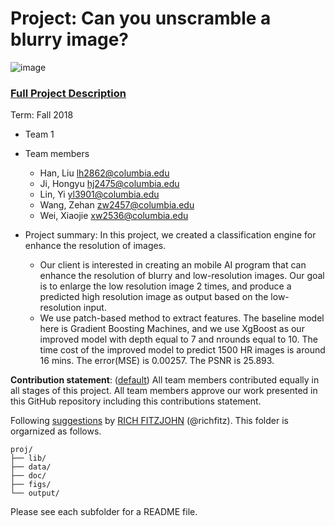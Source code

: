 # Project: Can you unscramble a blurry image? 
![image](figs/example.png)

### [Full Project Description](doc/project3_desc.md)

Term: Fall 2018

+ Team 1
+ Team members
	+ Han, Liu lh2862@columbia.edu
	+ Ji, Hongyu hj2475@columbia.edu
	+ Lin, Yi yl3901@columbia.edu
	+ Wang, Zehan zw2457@columbia.edu
	+ Wei, Xiaojie xw2536@columbia.edu

+ Project summary: In this project, we created a classification engine for enhance the resolution of images. 
	+ Our client is interested in creating an mobile AI program that can enhance the resolution of blurry and low-resolution images. Our goal is to enlarge the low resolution image 2 times, and produce a predicted high resolution image as output based on the low-resolution input. 
	+ We use patch-based method to extract features. The baseline model here is Gradient Boosting Machines, and we use XgBoost as our improved model with depth equal to 7 and nrounds equal to 10. The time cost of the improved model to predict 1500 HR images is around 16 mins. The error(MSE) is 0.00257. The PSNR is 25.893.

**Contribution statement**: ([default](doc/a_note_on_contributions.md)) All team members contributed equally in all stages of this project. All team members approve our work presented in this GitHub repository including this contributions statement. 

Following [suggestions](http://nicercode.github.io/blog/2013-04-05-projects/) by [RICH FITZJOHN](http://nicercode.github.io/about/#Team) (@richfitz). This folder is orgarnized as follows.

```
proj/
├── lib/
├── data/
├── doc/
├── figs/
└── output/
```

Please see each subfolder for a README file.
